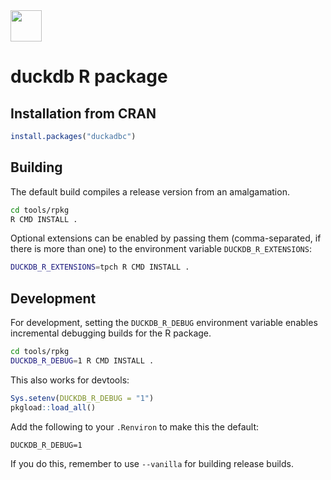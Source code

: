 <img src="https://duckdb.org/images/DuckDB_Logo_dl.png" height="50">

# duckdb R package

## Installation from CRAN

```r
install.packages("duckadbc")
```

## Building

The default build compiles a release version from an amalgamation.

```sh
cd tools/rpkg
R CMD INSTALL .
```

Optional extensions can be enabled by passing them (comma-separated, if there is more than one) to the environment variable `DUCKDB_R_EXTENSIONS`:

```sh
DUCKDB_R_EXTENSIONS=tpch R CMD INSTALL .
```

## Development

For development, setting the `DUCKDB_R_DEBUG` environment variable enables incremental debugging builds for the R package.

```sh
cd tools/rpkg
DUCKDB_R_DEBUG=1 R CMD INSTALL .
```

This also works for devtools:

```r
Sys.setenv(DUCKDB_R_DEBUG = "1")
pkgload::load_all()
```

Add the following to your `.Renviron` to make this the default:

```
DUCKDB_R_DEBUG=1
```

If you do this, remember to use `--vanilla` for building release builds.
